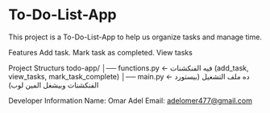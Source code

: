 # To-Do-List-App
This project is a To-Do-List-App to help us organize tasks and manage time.

Features
Add task.
Mark task as completed.
View tasks

Project Structurs
todo-app/
│── functions.py   ← فيه الفنكشنات (add_task, view_tasks, mark_task_complete)
│── main.py        ← ده ملف التشغيل (بيستورد الفنكشنات وبيشغل المين لوب)

Developer Information
Name: Omar Adel
Email: adelomer477@gmail.com
